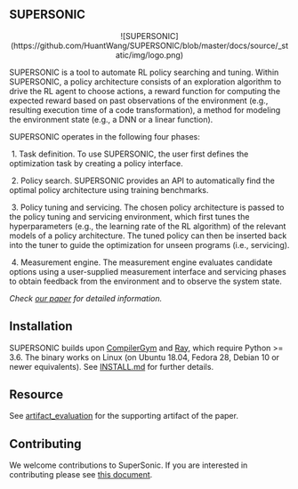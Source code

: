 ## SUPERSONIC
<div align="center">
![SUPERSONIC](https://github.com/HuantWang/SUPERSONIC/blob/master/docs/source/_static/img/logo.png)
</div>

SUPERSONIC is a tool to automate RL policy searching and tuning. Within SUPERSONIC, a policy architecture consists of an exploration algorithm to drive the RL agent to choose actions, a reward function for computing the expected reward based on past observations of the environment (e.g., resulting execution time of a code transformation), a method for modeling the environment state (e.g., a DNN or a linear function).

SUPERSONIC operates in the following four phases:

​	1. Task definition. To use SUPERSONIC, the user first defines the optimization task by creating a policy interface. 

​	2. Policy search. SUPERSONIC provides an API to automatically find the optimal policy architecture using training benchmarks. 

​	3. Policy tuning and servicing. The chosen policy architecture is passed to the policy tuning and servicing environment, which first tunes the hyperparameters (e.g., the learning rate of the RL algorithm) of the relevant models of a policy architecture. The tuned policy can then be inserted back into the tuner to guide the optimization for unseen programs (i.e., servicing).

​	4. Measurement engine. The measurement engine evaluates candidate options using a user-supplied measurement interface and servicing phases to obtain feedback from the environment and to observe the system state. 

*Check [our paper]() for detailed information.*

## Installation

SUPERSONIC builds upon [CompilerGym](https://github.com/facebookresearch/CompilerGym) and [Ray](https://docs.ray.io/en/latest/rllib.html), which require Python >= 3.6. The binary works on Linux (on Ubuntu 18.04, Fedora 28, Debian 10 or newer equivalents).
See [INSTALL.md](INSTALL.md) for further details.

## Resource

See [artifact_evaluation](https://github.com/NWU-NISL-Optimization/SuperSonic/tree/AE/artifact_evaluation) for the supporting artifact of the paper.


## Contributing

We welcome contributions to SuperSonic. If you are interested in contributing please see
[this document](https://github.com/HuantWang/SUPERSONIC/blob/master/CONTRIBUTING.md).

